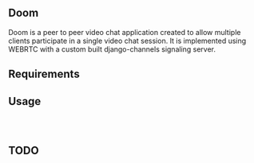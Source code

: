 Doom
-----


Doom is a peer to peer video chat application created to allow multiple
clients participate in a single video chat session. It is implemented using
WEBRTC with a custom built django-channels signaling server.


Requirements
-----





Usage
-----

```

  
```

TODO
-----



